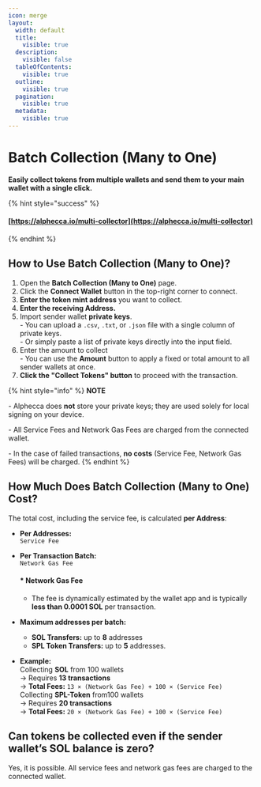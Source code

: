 ```yaml
---
icon: merge
layout:
  width: default
  title:
    visible: true
  description:
    visible: false
  tableOfContents:
    visible: true
  outline:
    visible: true
  pagination:
    visible: true
  metadata:
    visible: true
---
```


# Batch Collection (Many to One)

**Easily collect tokens from multiple wallets and send them to your main wallet with a single click.**

{% hint style="success" %}
#### [https://alphecca.io/multi-collector](https://alphecca.io/multi-collector)
{% endhint %}

## How to Use Batch Collection (Many to One)?&#x20;

1. Open the **Batch Collection (Many to One)** page.
2. Click the **Connect Wallet** button in the top-right corner to connect.
3. **Enter the token mint address** you want to collect.
4. **Enter the receiving Address.**
5. Import sender wallet **private keys**.\
   \- You can upload a `.csv`, `.txt`, or `.json` file with a single column of private keys.\
   \- Or simply paste a list of private keys directly into the input field.
6. Enter the amount to collect\
   \- You can use the **Amount** button to apply a fixed or total amount to all sender wallets at once.
7. **Click the "Collect Tokens" button** to proceed with the transaction.

{% hint style="info" %}
**NOTE**

\- Alphecca does **not** store your private keys; they are used solely for local signing on your device.

\- All Service Fees and Network Gas Fees are charged from the connected wallet.

\- In the case of failed transactions, **no costs** (Service Fee, Network Gas Fees) will be charged.
{% endhint %}

## How Much Does Batch Collection (Many to One) Cost?

The total cost, including the service fee, is calculated **per Address**:

* **Per Addresses:**\
  `Service Fee`&#x20;
*   **Per Transaction Batch:**\
    `Network Gas Fee`

    #### &#x20;\* Network Gas Fee

    * The fee is dynamically estimated by the wallet app and is typically **less than 0.0001 SOL** per transaction.
* **Maximum addresses per batch:**
  * **SOL Transfers:** up to **8** addresses
  * **SPL Token Transfers:** up to **5** addresses.
* **Example:**\
  &#x20; Collecting **SOL** from 100 wallets\
  &#x20;   → Requires **13 transactions**\
  &#x20;   → **Total Fees:** `13 × (Network Gas Fee) + 100 × (Service Fee)`\
  &#x20; Collecting **SPL-Token** from100 wallets\
  &#x20;   → Requires **20 transactions**\
  &#x20;   → **Total Fees:** `20 × (Network Gas Fee) + 100 × (Service Fee)`

## Can tokens be collected even if the sender wallet’s SOL balance is zero?

Yes, it is possible. All service fees and network gas fees are charged to the connected wallet.
